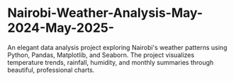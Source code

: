 # Nairobi-Weather-Analysis-May-2024-May-2025-
An elegant data analysis project exploring Nairobi's weather patterns using Python, Pandas, Matplotlib, and Seaborn.   The project visualizes temperature trends, rainfall, humidity, and monthly summaries through beautiful, professional charts.
